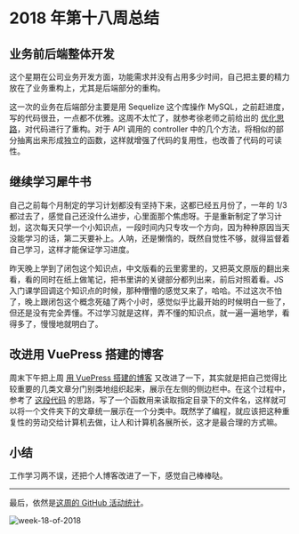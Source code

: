 # 2018 年第十八周总结

## 业务前后端整体开发

这个星期在公司业务开发方面，功能需求并没有占用多少时间，自己把主要的精力放在了业务重构上，尤其是后端部分的重构。

这一次的业务在后端部分主要是用 Sequelize 这个库操作 MySQL，之前赶进度，写的代码很丑，一点都不优雅。这周不太忙了，就参考徐老师之前给出的 [优化思路](https://shimo.im/docs/5PeQdnnVSN8L6sAF/)，对代码进行了重构。对于 API 调用的 controller 中的几个方法，将相似的部分抽离出来形成独立的函数，这样就增强了代码的复用性，也改善了代码的可读性。

## 继续学习犀牛书

自己之前每个月制定的学习计划都没有坚持下来，这都已经五月份了，一年的 1/3 都过去了，感觉自己还没什么进步，心里面那个焦虑呀。于是重新制定了学习计划，这次每天只学一个小知识点，一段时间内只专攻一个方向，因为种种原因当天没能学习的话，第二天要补上。人呐，还是懒惰的，既然自觉性不够，就得监督着自己学习，这样才能保证学习进度。

昨天晚上学到了闭包这个知识点，中文版看的云里雾里的，又把英文原版的翻出来看，看的同时在纸上做笔记，把书里讲的关键部分都列出来，前后对照着看。JS 入门课学回调这个知识点的时候，那种懵懵的感觉又来了，哈哈。不过这次不怕了，晚上跟闭包这个概念死磕了两个小时，感觉似乎比最开始的时候明白一些了，但还是没有完全弄懂。不过学习就是这样，弄不懂的知识点，就一遍一遍地学，看得多了，慢慢地就明白了。

## 改进用 VuePress 搭建的博客

周末下午把上周 [用 VuePress 搭建的博客](https://hewei.in/) 又改进了一下，其实就是把自己觉得比较重要的几类文章分门别类地组织起来，展示在左侧的侧边栏中。在这个过程中，参考了 [这段代码](https://github.com/ycmjason/ycmjason.com/blob/master/.vuepress/config.js) 的思路，写了一个函数用来读取指定目录下的文件名，这样就可以将一个文件夹下的文章统一展示在一个分类中。既然学了编程，就应该把这种重复性的劳动交给计算机去做，让人和计算机各展所长，这才是最合理的方式嘛。

## 小结

工作学习两不误，还把个人博客改进了一下，感觉自己棒棒哒。

---

最后，依然是[这周的 GitHub 活动统计](https://github.com/Dream4ever?tab=overview&from=2018-04-30&to=2018-05-06)。

![week-18-of-2018](http://owve9bvtw.bkt.clouddn.com/FpagezOdx-uCoZSo2aESdwt-NCoM)
